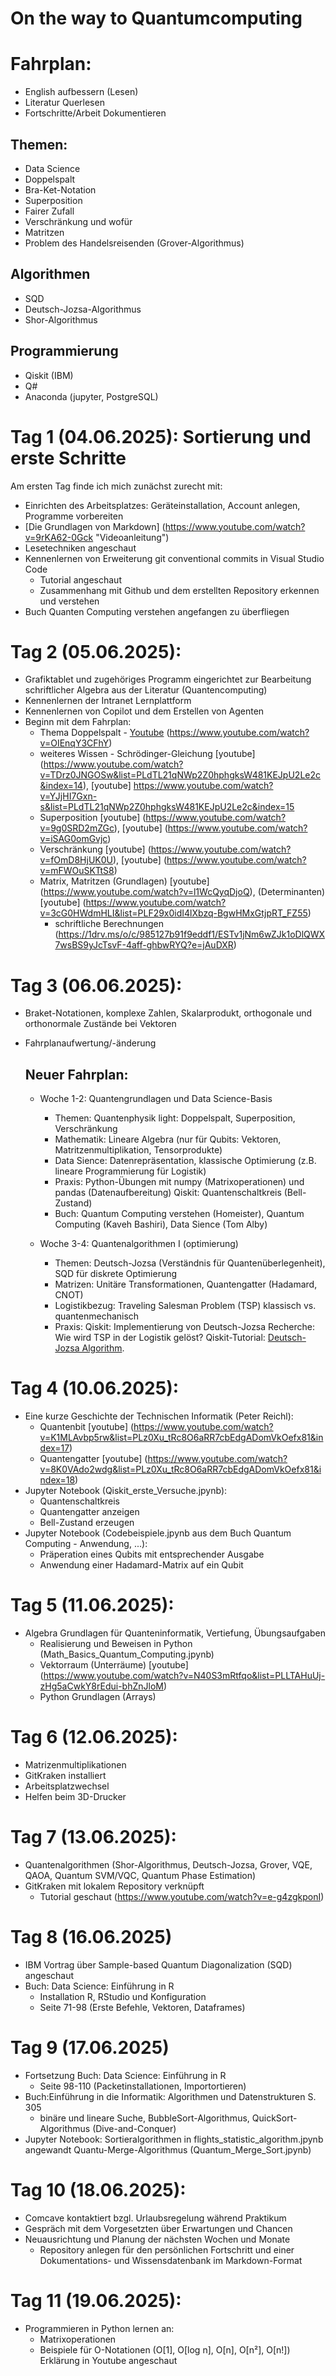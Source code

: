 # On the way to Quantumcomputing

# Fahrplan:
  - English aufbessern (Lesen)
  - Literatur Querlesen
  - Fortschritte/Arbeit Dokumentieren
## Themen:
  - Data Science
  - Doppelspalt
  - Bra-Ket-Notation
  - Superposition
  - Fairer Zufall
  - Verschränkung und wofür
  - Matritzen
  - Problem des Handelsreisenden (Grover-Algorithmus)
## Algorithmen
  - SQD
  - Deutsch-Jozsa-Algorithmus
  - Shor-Algorithmus
## Programmierung
  - Qiskit (IBM)
  - Q#
  - Anaconda (jupyter, PostgreSQL)

# Tag 1 (04.06.2025): Sortierung und erste Schritte
Am ersten Tag finde ich mich zunächst zurecht mit:
  - Einrichten des Arbeitsplatzes: Geräteinstallation, Account anlegen, Programme vorbereiten
  - [Die Grundlagen von Markdown] (https://www.youtube.com/watch?v=9rKA62-0Gck "Videoanleitung")
  - Lesetechniken angeschaut
  - Kennenlernen von Erweiterung git conventional commits in Visual Studio Code 
    * Tutorial angeschaut 
    * Zusammenhang mit Github und dem erstellten Repository erkennen und verstehen
  - Buch Quanten Computing verstehen angefangen zu überfliegen

# Tag 2 (05.06.2025):
- Grafiktablet und zugehöriges Programm eingerichtet zur Bearbeitung schriftlicher Algebra aus der  Literatur    (Quantencomputing)
- Kennenlernen der Intranet Lernplattform 
- Kennenlernen von Copilot und dem Erstellen von Agenten
- Beginn mit dem Fahrplan:
  * Thema Doppelspalt - [Youtube](https://www.youtube.com/watch?v=zAuYMgl0Vok&t=24s) (https://www.youtube.com/watch?v=OIEnqY3CFhY)
  * weiteres Wissen - Schrödinger-Gleichung [youtube] (https://www.youtube.com/watch?v=TDrz0JNGOSw&list=PLdTL21qNWp2Z0hphgksW481KEJpU2Le2c&index=14), [youtube] https://www.youtube.com/watch?v=YJjHI7Gxn-s&list=PLdTL21qNWp2Z0hphgksW481KEJpU2Le2c&index=15
  * Superposition [youtube] (https://www.youtube.com/watch?v=9g0SRD2mZGc), [youtube] (https://www.youtube.com/watch?v=iSAG0omGvjc)
  * Verschränkung [youtube] (https://www.youtube.com/watch?v=fOmD8HjUK0U), [youtube] (https://www.youtube.com/watch?v=mFWOuSKTtS8)
  * Matrix, Matritzen (Grundlagen) [youtube] (https://www.youtube.com/watch?v=l1WcQyqDjoQ), (Determinanten) [youtube] (https://www.youtube.com/watch?v=3cG0HWdmHLI&list=PLF29x0idI4lXbzq-BgwHMxGtjpRT_FZ55)
    - schriftliche Berechnungen (https://1drv.ms/o/c/985127b91f9eddf1/ESTv1jNm6wZJk1oDlQWX7wsBS9yJcTsvF-4aff-ghbwRYQ?e=jAuDXR)

# Tag 3 (06.06.2025):
- Braket-Notationen, komplexe Zahlen, Skalarprodukt, orthogonale und orthonormale Zustände bei Vektoren
- Fahrplanaufwertung/-änderung

  ## Neuer Fahrplan:
    - Woche 1-2: Quantengrundlagen und Data Science-Basis
      * Themen: Quantenphysik light: Doppelspalt, Superposition, Verschränkung
      * Mathematik: Lineare Algebra (nur für Qubits: Vektoren, Matritzenmultiplikation, Tensorprodukte)
      * Data Sience: Datenrepräsentation, klassische Optimierung (z.B. lineare Programmierung für Logistik)
      * Praxis: Python-Übungen mit numpy (Matrixoperationen) und pandas (Datenaufbereitung)
                Qiskit: Quantenschaltkreis (Bell-Zustand)
      * Buch: Quantum Computing verstehen (Homeister), Quantum Computing (Kaveh Bashiri), Data Sience (Tom Alby) 

    - Woche 3-4: Quantenalgorithmen I (optimierung)
      * Themen: Deutsch-Jozsa (Verständnis für Quantenüberlegenheit), SQD für diskrete Optimierung
      * Matrizen: Unitäre Transformationen, Quantengatter (Hadamard, CNOT)
      * Logistikbezug: Traveling Salesman Problem (TSP) klassisch vs. quantenmechanisch
      * Praxis: Qiskit: Implementierung von Deutsch-Jozsa
                Recherche: Wie wird TSP in der Logistik gelöst?
                Qiskit-Tutorial: [Deutsch-Jozsa Algorithm](https://qiskit.org/textbook/ch-algorithms/deutsch-jozsa.html).  

# Tag 4 (10.06.2025):
  - Eine kurze Geschichte der Technischen Informatik (Peter Reichl):
    * Quantenbit [youtube] (https://www.youtube.com/watch?v=K1MLAvbp5rw&list=PLz0Xu_tRc8O6aRR7cbEdgADomVkOefx81&index=17)
    * Quantengatter [youtube] (https://www.youtube.com/watch?v=8K0VAdo2wdg&list=PLz0Xu_tRc8O6aRR7cbEdgADomVkOefx81&index=18)
  - Jupyter Notebook (Qiskit_erste_Versuche.jpynb):
    * Quantenschaltkreis
    * Quantengatter anzeigen
    * Bell-Zustand erzeugen
  - Jupyter Notebook (Codebeispiele.jpynb aus dem Buch Quantum Computing - Anwendung, ...):
    * Präperation eines Qubits mit entsprechender Ausgabe
    * Anwendung einer Hadamard-Matrix auf ein Qubit

# Tag 5 (11.06.2025):
  - Algebra Grundlagen für Quanteninformatik, Vertiefung, Übungsaufgaben
    * Realisierung und Beweisen in Python (Math_Basics_Quantum_Computing.jpynb)
    * Vektorraum (Unterräume) [youtube] (https://www.youtube.com/watch?v=N40S3mRtfqo&list=PLLTAHuUj-zHg5aCwkY8rEdui-bhZnJloM)
    * Python Grundlagen (Arrays)

# Tag 6 (12.06.2025):
  - Matrizenmultiplikationen
  - GitKraken installiert
  - Arbeitsplatzwechsel
  - Helfen beim 3D-Drucker

# Tag 7 (13.06.2025):
  - Quantenalgorithmen (Shor-Algorithmus, Deutsch-Jozsa, Grover, VQE, QAOA, Quantum SVM/VQC, Quantum Phase Estimation)
  - GitKraken mit lokalem Repository verknüpft
    * Tutorial geschaut (https://www.youtube.com/watch?v=e-g4zgkponI)

# Tag 8 (16.06.2025)
  - IBM Vortrag über Sample-based Quantum Diagonalization (SQD) angeschaut
  - Buch: Data Science: Einführung in R
    * Installation R, RStudio und Konfiguration
    * Seite 71-98 (Erste Befehle, Vektoren, Dataframes)

# Tag 9 (17.06.2025)
  - Fortsetzung Buch: Data Science: Einführung in R
    * Seite 98-110 (Packetinstallationen, Importortieren)
  - Buch:Einführung in die Informatik: Algorithmen und Datenstrukturen S. 305
    * binäre und lineare Suche, BubbleSort-Algorithmus, QuickSort-Algorithmus (Dive-and-Conquer)
  - Jupyter Notebook: Sortieralgorithmen in flights_statistic_algorithm.jpynb angewandt
                      Quantu-Merge-Algorithmus (Quantum_Merge_Sort.jpynb)

# Tag 10 (18.06.2025):
  - Comcave kontaktiert bzgl. Urlaubsregelung während Praktikum
  - Gespräch mit dem Vorgesetzten über Erwartungen und Chancen
  - Neuausrichtung und Planung der nächsten Wochen und Monate
    * Repository anlegen für den persönlichen Fortschritt und einer 
      Dokumentations- und Wissensdatenbank im Markdown-Format

# Tag 11 (19.06.2025):
  - Programmieren in Python lernen an: 
    * Matrixoperationen
    * Beispiele für O-Notationen (O[1], O[log n], O[n], O[n²], O[n!])
        Erklärung in Youtube angeschaut